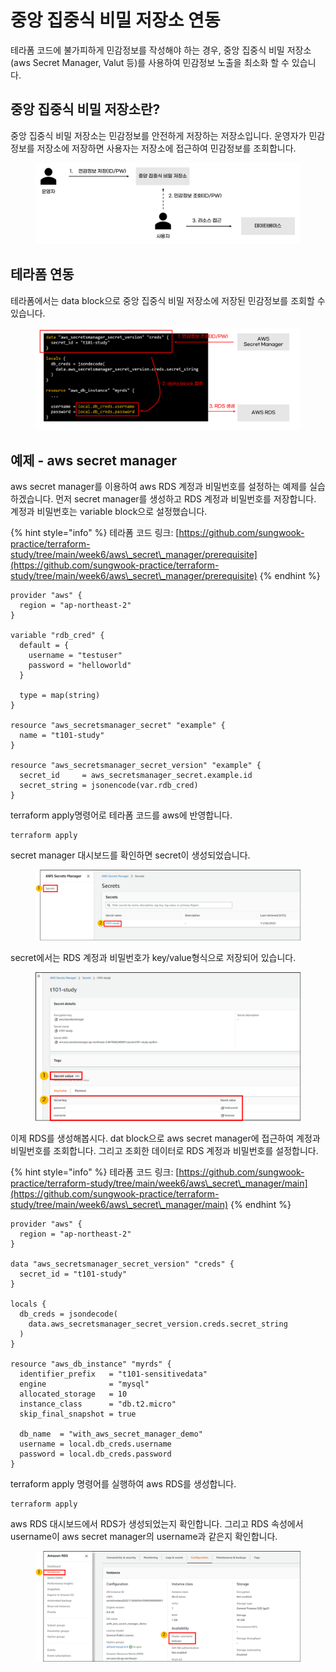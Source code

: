# 중앙 집중식 비밀 저장소 연동

테라폼 코드에 불가피하게 민감정보를 작성해야 하는 경우, 중앙 집중식 비밀 저장소(aws Secret Manager, Valut 등)를 사용하여 민감정보 노출을 최소화 할 수 있습니다.



## 중앙 집중식 비밀 저장소란?

중앙 집중식 비밀 저장소는 민감정보를 안전하게 저장하는 저장소입니다. 운영자가 민감정보를 저장소에 저장하면 사용자는 저장소에 접근하여 민감정보를 조회합니다.

<figure><img src="../../.gitbook/assets/image (4) (1).png" alt=""><figcaption></figcaption></figure>



## 테라폼 연동

테라폼에서는 data block으로 중앙 집중식 비밀 저장소에 저장된 민감정보를 조회할 수 있습니다.

<figure><img src="../../.gitbook/assets/image (8) (3).png" alt=""><figcaption></figcaption></figure>



## 예제 - aws secret manager

aws secret manager를 이용하여 aws RDS 계정과 비밀번호를 설정하는 예제를 실습하겠습니다. 먼저 secret manager를 생성하고 RDS 계정과 비밀번호를 저장합니다. 계정과 비밀번호는 variable block으로 설정했습니다.

{% hint style="info" %}
테라폼 코드 링크: [https://github.com/sungwook-practice/terraform-study/tree/main/week6/aws\_secret\_manager/prerequisite](https://github.com/sungwook-practice/terraform-study/tree/main/week6/aws\_secret\_manager/prerequisite)
{% endhint %}

```hcl
provider "aws" {
  region = "ap-northeast-2"
}

variable "rdb_cred" {
  default = {
    username = "testuser"
    password = "helloworld"
  }

  type = map(string)
}

resource "aws_secretsmanager_secret" "example" {
  name = "t101-study"
}

resource "aws_secretsmanager_secret_version" "example" {
  secret_id     = aws_secretsmanager_secret.example.id
  secret_string = jsonencode(var.rdb_cred)
}
```



terraform apply명령어로 테라폼 코드를 aws에 반영합니다.

```
terraform apply
```



secret manager 대시보드를 확인하면 secret이 생성되었습니다.

<figure><img src="../../.gitbook/assets/image (4).png" alt=""><figcaption></figcaption></figure>



secret에서는 RDS 계정과 비밀번호가 key/value형식으로 저장되어 있습니다.

<figure><img src="../../.gitbook/assets/image (16).png" alt=""><figcaption></figcaption></figure>



이제 RDS를 생성해봅시다. dat block으로 aws secret manager에 접근하여 계정과 비밀번호를 조회합니다. 그리고 조회한 데이터로 RDS 계정과 비밀번호를 설정합니다.

{% hint style="info" %}
테라폼 코드 링크: [https://github.com/sungwook-practice/terraform-study/tree/main/week6/aws\_secret\_manager/main](https://github.com/sungwook-practice/terraform-study/tree/main/week6/aws\_secret\_manager/main)
{% endhint %}

```hcl
provider "aws" {
  region = "ap-northeast-2"
}

data "aws_secretsmanager_secret_version" "creds" {
  secret_id = "t101-study"
}

locals {
  db_creds = jsondecode(
    data.aws_secretsmanager_secret_version.creds.secret_string
  )
}

resource "aws_db_instance" "myrds" {
  identifier_prefix   = "t101-sensitivedata"
  engine              = "mysql"
  allocated_storage   = 10
  instance_class      = "db.t2.micro"
  skip_final_snapshot = true

  db_name  = "with_aws_secret_manager_demo"
  username = local.db_creds.username
  password = local.db_creds.password
}
```



terraform apply 명령어를 실행하여 aws RDS를 생성합니다.

```
terraform apply
```



aws RDS 대시보드에서 RDS가 생성되었는지 확인합니다. 그리고 RDS 속성에서 username이 aws secret manager의 username과 같은지 확인합니다.

<figure><img src="../../.gitbook/assets/image (2) (4).png" alt=""><figcaption></figcaption></figure>

